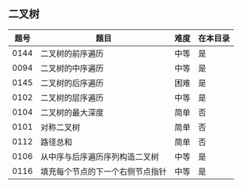 ## 二叉树
|题号|题目|难度|在本目录|
|----|----|----|----|
|0144|二叉树的前序遍历|中等|是|
|0094|二叉树的中序遍历|中等|是|
|0145|二叉树的后序遍历|困难|是|
|0102|二叉树的层序遍历|中等|是|
|0104|二叉树的最大深度|简单|否|
|0101|对称二叉树|简单|否|
|0112|路径总和|简单|否|
|0106|从中序与后序遍历序列构造二叉树|中等|是|
|0116|填充每个节点的下一个右侧节点指针|中等|是|